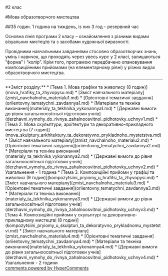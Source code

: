 <div id="hypercomments_widget" class="js-hypercomments-widget invisible"></div>

#2 клас

#Мова образотворчого мистецтва 

##35 годин. 1 година на тиждень, із них 3 год – резервний час

Основна лінія програми 2 класу – ознайомлення  з  різними видами візуальних мистецтв та з засобами художньої виразності. 

Провідними навчальними завданнями стосовно образотворчих знань, умінь і навичок, що проходять через увесь курс у 2 класі, залишаються “форма” і “колір”. Крім того, програмою передбачено опановування композиційними прийомами (на елементарному рівні) у різних видах образотворчого мистецтва.
<hr>
**Зміст розділу:**
*	[Тема 1.  Мова графіки та живопису (8 годин)](mova_hrafiky_ta_zhyvopysu.md)
	*	[Зміст навчального матеріалу](zmist_navchalnoho_materialu1.md)
		*	[Орієнтовні тематичні завдання](oriientovny_tematychni_zavdannya1.md)
		*	[Матеріали та техніка виконання](materialy_ta_tekhnika_vykonannya1.md)
	*	[Державні вимоги до рівня загальноосвітньої підготовки учнів](derzhavni_vymohy_do_rivnya_zahalnoosvitnoi_pidhotovky_uchnyv1.md)
*	[Тема 2.  Мова скульптури, архітектури та декоративно-прикладного мистецтва (7 годин)](mova_skulptury_arkhitektury_ta_dekoratyvno_prykladnoho_mystetstva.md)
	*	[Зміст навчального матеріалу](zmist_navchalnoho_materialu2.md)
		*	[Орієнтовні тематичні завдання](oriientovny_tematychni_zavdannya2.md)
		*	[Матеріали та техніка виконання](materialy_ta_tekhnika_vykonannya2.md)
	*	[Державні вимоги до рівня загальноосвітньої підготовки учнів](derzhavni_vymohy_do_rivnya_zahalnoosvitnoi_pidhotovky_uchnyv2.md)
*	Узагальнення - 1 година
*	[Тема 3.  Композиційні прийоми у графіці та живописі (9 годин)](kompozytsiini_pryiomy_u_hrafitsi_ta_zhyvopysi.md)
	*	[Зміст навчального матеріалу](zmist_navchalnoho_materialu3.md)
		*	[Орієнтовні тематичні завдання](oriientovny_tematychni_zavdannya3.md)
		*	[Матеріали та техніка виконання](materialy_ta_tekhnika_vykonannya3.md)
	*	[Державні вимоги до рівня загальноосвітньої підготовки учнів](derzhavni_vymohy_do_rivnya_zahalnoosvitnoi_pidhotovky_uchnyv3.md)
*	[Тема 4.  Композиційні прийоми у скульптурі та декоративно-прикладному мистецтві (8 годин)](kompozytsiini_pryiomy_u_skulpturi_ta_dekoratyvno_prykladnomu_mystetstvi.md)
	*	[Зміст навчального матеріалу](zmist_navchalnoho_materialu4.md)
		*	[Орієнтовні тематичні завдання](oriientovny_tematychni_zavdannya4.md)
		*	[Матеріали та техніка виконання](materialy_ta_tekhnika_vykonannya4.md)
	*	[Державні вимоги до рівня загальноосвітньої підготовки учнів](derzhavni_vymohy_do_rivnya_zahalnoosvitnoi_pidhotovky_uchnyv4.md)
*	Узагальнення - 2 години


<div class="js-hypercomments-container">
    <a href="http://hypercomments.com" class="hc-link" title="comments widget">comments powered by HyperComments</a>
</div>